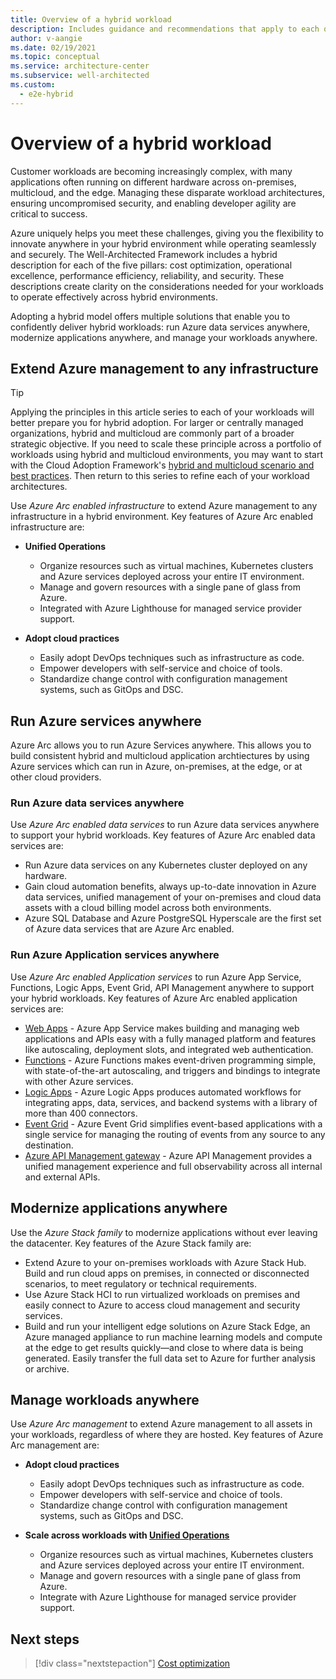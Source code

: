```yaml
---
title: Overview of a hybrid workload
description: Includes guidance and recommendations that apply to each of the five pillars in a hybrid and multi-cloud workload.
author: v-aangie
ms.date: 02/19/2021
ms.topic: conceptual
ms.service: architecture-center
ms.subservice: well-architected
ms.custom:
  - e2e-hybrid
---
```


# Overview of a hybrid workload

Customer workloads are becoming increasingly complex, with many applications often running on different hardware across on-premises, multicloud, and the edge. Managing these disparate workload architectures, ensuring uncompromised security, and enabling developer agility are critical to success.

Azure uniquely helps you meet these challenges, giving you the flexibility to innovate anywhere in your hybrid environment while operating seamlessly and securely. The Well-Architected Framework includes a hybrid description for each of the five pillars: cost optimization, operational excellence, performance efficiency, reliability, and security. These descriptions create clarity on the considerations needed for your workloads to operate effectively across hybrid environments.

Adopting a hybrid model offers multiple solutions that enable you to confidently deliver hybrid workloads: run Azure data services anywhere, modernize applications anywhere, and manage your workloads anywhere.

## Extend Azure management to any infrastructure

> [!TIP]
> Applying the principles in this article series to each of your workloads will better prepare you for hybrid adoption. For larger or centrally managed organizations, hybrid and multicloud are commonly part of a broader strategic objective. If you need to scale these principle across a portfolio of workloads using hybrid and multicloud environments, you may want to start with the Cloud Adoption Framework's [hybrid and multicloud scenario and best practices](/azure/cloud-adoption-framework/scenarios/hybrid/unified-operations). Then return to this series to refine each of your workload architectures.

Use *Azure Arc enabled infrastructure* to extend Azure management to any infrastructure in a hybrid environment. Key features of Azure Arc enabled infrastructure are:

- **Unified Operations**
   - Organize resources such as virtual machines, Kubernetes clusters and Azure services deployed across your entire IT environment.
   - Manage and govern resources with a single pane of glass from Azure.
   - Integrated with Azure Lighthouse for managed service provider support.

- **Adopt cloud practices**
   - Easily adopt DevOps techniques such as infrastructure as code.
   - Empower developers with self-service and choice of tools.
   - Standardize change control with configuration management systems, such as GitOps and DSC.

## Run Azure services anywhere

Azure Arc allows you to run Azure Services anywhere. This allows you to build consistent hybrid and multicloud application archtiectures by using Azure services which can run in Azure, on-premises, at the edge, or at other cloud providers.

### Run Azure data services anywhere

Use *Azure Arc enabled data services* to run Azure data services anywhere to support your hybrid workloads. Key features of Azure Arc enabled data services are:

- Run Azure data services on any Kubernetes cluster deployed on any hardware.
- Gain cloud automation benefits, always up-to-date innovation in Azure data services, unified management of your on-premises and cloud data assets with a cloud billing model across both environments.
- Azure SQL Database and Azure PostgreSQL Hyperscale are the first set of Azure data services that are Azure Arc enabled.

### Run Azure Application services anywhere

Use *Azure Arc enabled Application services* to run Azure App Service, Functions, Logic Apps, Event Grid, API Management anywhere to support your hybrid workloads. Key features of Azure Arc enabled application services are:

- [Web Apps](/azure/app-service/overview-arc-integration?toc=/azure/cloud-adoption-framework/toc.json&bc=/azure/cloud-adoption-framework/_bread/toc.json) - Azure App Service makes building and managing web applications and APIs easy with a fully managed platform and features like autoscaling, deployment slots, and integrated web authentication.
- [Functions](/azure/app-service/overview-arc-integration?toc=/azure/cloud-adoption-framework/toc.json&bc=/azure/cloud-adoption-framework/_bread/toc.json) - Azure Functions makes event-driven programming simple, with state-of-the-art autoscaling, and triggers and bindings to integrate with other Azure services.
- [Logic Apps](/azure/app-service/overview-arc-integration?toc=/azure/cloud-adoption-framework/toc.json&bc=/azure/cloud-adoption-framework/_bread/toc.json) - Azure Logic Apps produces automated workflows for integrating apps, data, services, and backend systems with a library of more than 400 connectors.
- [Event Grid](/azure/event-grid/kubernetes/?toc=/azure/cloud-adoption-framework/toc.json&bc=/azure/cloud-adoption-framework/_bread/toc.json) - Azure Event Grid simplifies event-based applications with a single service for managing the routing of events from any source to any destination.
- [Azure API Management gateway](/azure/api-management/how-to-deploy-self-hosted-gateway-azure-arc?toc=/azure/cloud-adoption-framework/toc.json&bc=/azure/cloud-adoption-framework/_bread/toc.json) - Azure API Management provides a unified management experience and full observability across all internal and external APIs.

## Modernize applications anywhere

Use the *Azure Stack family* to modernize applications without ever leaving the datacenter. Key features of the Azure Stack family are:

- Extend Azure to your on-premises workloads with Azure Stack Hub. Build and run cloud apps on premises, in connected or disconnected scenarios, to meet regulatory or technical requirements.
- Use Azure Stack HCI to run virtualized workloads on premises and easily connect to Azure to access cloud management and security services.
- Build and run your intelligent edge solutions on Azure Stack Edge, an Azure managed appliance to run machine learning models and compute at the edge to get results quickly—and close to where data is being generated. Easily transfer the full data set to Azure for further analysis or archive.

## Manage workloads anywhere

Use *Azure Arc management* to extend Azure management to all assets in your workloads, regardless of where they are hosted. Key features of Azure Arc management are:

- **Adopt cloud practices**
   - Easily adopt DevOps techniques such as infrastructure as code.
   - Empower developers with self-service and choice of tools.
   - Standardize change control with configuration management systems, such as GitOps and DSC.

- **Scale across workloads with [Unified Operations](/azure/cloud-adoption-framework/scenarios/hybrid/unified-operations)**
   - Organize resources such as virtual machines, Kubernetes clusters and Azure services deployed across your entire IT environment.
   - Manage and govern resources with a single pane of glass from Azure.
   - Integrate with Azure Lighthouse for managed service provider support.

## Next steps 

>[!div class="nextstepaction"]
>[Cost optimization](./hybrid-cost.md)
